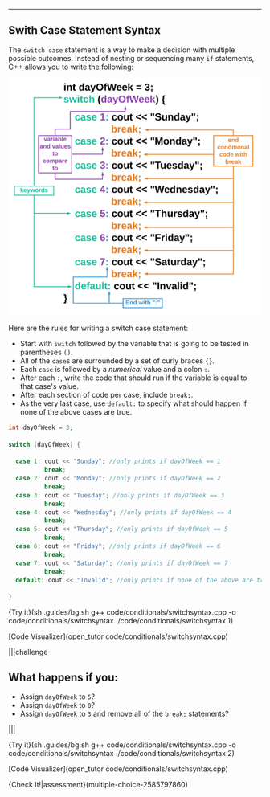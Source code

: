 ---

## Swith Case Statement Syntax

The `switch case` statement is a way to make a decision with multiple possible outcomes. Instead of nesting or sequencing many `if` statements, C++ allows you to write the following:

![.guides/img/SwitchCase](.guides/img/SwitchCase.png)

Here are the rules for writing a switch case statement:

* Start with `switch` followed by the variable that is going to be tested in parentheses `()`.
* All of the `case`s are surrounded by a set of curly braces `{}`.
* Each `case` is followed by a *numerical* value and a colon `:`.
* After each `:`, write the code that should run if the variable is equal to that case's value.
* After each section of code per case, include `break;`.
* As the very last case, use `default:` to specify what should happen if none of the above cases are true.

```c++
int dayOfWeek = 3;

switch (dayOfWeek) {

  case 1: cout << "Sunday"; //only prints if dayOfWeek == 1
          break;
  case 2: cout << "Monday"; //only prints if dayOfWeek == 2
          break;
  case 3: cout << "Tuesday"; //only prints if dayOfWeek == 3
          break;
  case 4: cout << "Wednesday"; //only prints if dayOfWeek == 4
          break;
  case 5: cout << "Thursday"; //only prints if dayOfWeek == 5
          break;
  case 6: cout << "Friday"; //only prints if dayOfWeek == 6
          break;
  case 7: cout << "Saturday"; //only prints if dayOfWeek == 7
          break;
  default: cout << "Invalid"; //only prints if none of the above are true
    
}
```

{Try it}(sh .guides/bg.sh g++ code/conditionals/switchsyntax.cpp -o code/conditionals/switchsyntax ./code/conditionals/switchsyntax 1)

[Code Visualizer](open_tutor code/conditionals/switchsyntax.cpp)

|||challenge
## What happens if you:
* Assign `dayOfWeek` to `5`?
* Assign `dayOfWeek` to `0`?
* Assign `dayOfWeek` to `3` and remove all of the `break;` statements?

|||

{Try it}(sh .guides/bg.sh g++ code/conditionals/switchsyntax.cpp -o code/conditionals/switchsyntax ./code/conditionals/switchsyntax 2)

[Code Visualizer](open_tutor code/conditionals/switchsyntax.cpp)

{Check It!|assessment}(multiple-choice-2585797860)
